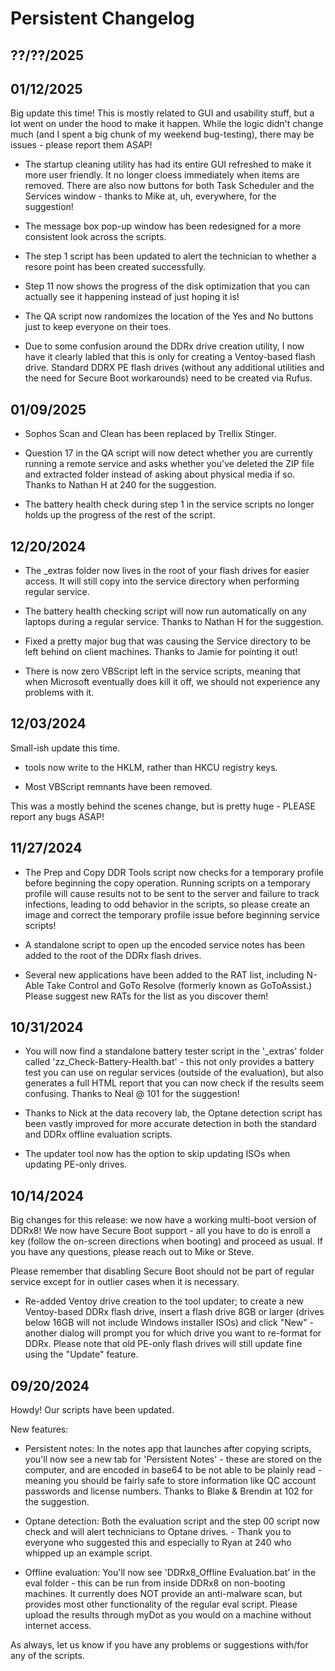 # Persistent Changelog
## ??/??/2025

## 01/12/2025
Big update this time! This is mostly related to GUI and usability stuff, but a lot went on under the hood to make it happen. While the logic didn't change much (and I spent a big chunk of my weekend bug-testing), there may be issues - please report them ASAP!

* The startup cleaning utility has had its entire GUI refreshed to make it more user friendly. It no longer cloess immediately when items are removed. There are also now buttons for both Task Scheduler and the Services window - thanks to Mike at, uh, everywhere, for the suggestion!

* The message box pop-up window has been redesigned for a more consistent look across the scripts.

* The step 1 script has been updated to alert the technician to whether a resore point has been created successfully.

* Step 11 now shows the progress of the disk optimization that you can actually see it happening instead of just hoping it is!

* The QA script now randomizes the location of the Yes and No buttons just to keep everyone on their toes.

* Due to some confusion around the DDRx drive creation utility, I now have it clearly labled that this is only for creating a Ventoy-based flash drive. Standard DDRX PE flash drives (without any additional utilities and the need for Secure Boot workarounds) need to be created via Rufus.


## 01/09/2025
* Sophos Scan and Clean has been replaced by Trellix Stinger. 

* Question 17 in the QA script will now detect whether you are currently running a remote service and asks whether you've deleted the ZIP file and extracted folder instead of asking about physical media if so. Thanks to Nathan H at 240 for the suggestion.

* The battery health check during step 1 in the service scripts no longer holds up the progress of the rest of the script. 

## 12/20/2024
* The _extras folder now lives in the root of your flash drives for easier access. It will still copy into the service directory when performing regular service.

* The battery health checking script will now run automatically on any laptops during a regular service. Thanks to Nathan H for the suggestion. 

* Fixed a pretty major bug that was causing the Service directory to be left behind on client machines. Thanks to Jamie for pointing it out!

* There is now zero VBScript left in the service scripts, meaning that when Microsoft eventually does kill it off, we should not experience any problems with it. 

## 12/03/2024
Small-ish update this time.

*  tools now write to the HKLM, rather than HKCU registry keys.

* Most VBScript remnants have been removed.

This was a mostly behind the scenes change, but is pretty huge - PLEASE report any bugs ASAP!

## 11/27/2024
* The Prep and Copy DDR Tools script now checks for a temporary profile before beginning the copy operation. Running scripts on a temporary profile will cause results not to be sent to the server and failure to track infections, leading to odd behavior in the scripts, so please create an image and correct the temporary profile issue before beginning service scripts!

* A standalone script to open up the encoded service notes has been added to the root of the DDRx flash drives.

* Several new applications have been added to the RAT list, including N-Able Take Control and GoTo Resolve (formerly known as GoToAssist.) Please suggest new RATs for the list as you discover them!

## 10/31/2024
* You will now find a standalone battery tester script in the '_extras' folder called 'zz_Check-Battery-Health.bat' - this not only provides a battery test you can use on regular services (outside of the evaluation), but also generates a full HTML report that you can now check if the results seem confusing. Thanks to Neal @ 101 for the suggestion!

* Thanks to Nick at the data recovery lab, the Optane detection script has been vastly improved for more accurate detection in both the standard and DDRx offline evaluation scripts.

* The updater tool now has the option to skip updating ISOs when updating PE-only drives.

## 10/14/2024
Big changes for this release: we now have a working multi-boot version of DDRx8! We now have Secure Boot support - all you have to do is enroll a key (follow the on-screen directions when booting) and proceed as usual. If you have any questions, please reach out to Mike or Steve.

Please remember that disabling Secure Boot should not be part of regular service except for in outlier cases when it is necessary. 

* Re-added Ventoy drive creation to the tool updater; to create a new Ventoy-based DDRx flash drive, insert a flash drive 8GB or larger (drives below 16GB will not include Windows installer ISOs) and click "New" - another dialog will prompt you for which drive you want to re-format for DDRx. Please note that old PE-only flash drives will still update fine using the "Update" feature.


## 09/20/2024
Howdy! Our scripts have been updated.

New features:
  * Persistent notes: In the notes app that launches after copying scripts, you'll now see a new tab for 'Persistent Notes' - these are stored on the computer, and are encoded in base64 to be not able to be plainly read - meaning you should be fairly safe to store information like QC account passwords and license numbers. Thanks to Blake & Brendin at 102 for the suggestion.

  * Optane detection: Both the evaluation script and the step 00 script now check and will alert technicians to Optane drives. - Thank you to everyone who suggested this and especially to Ryan at 240 who whipped up an example script.

  * Offline evaluation: You'll now see 'DDRx8_Offline Evaluation.bat' in the eval folder - this can be run from inside DDRx8 on non-booting machines. It currently does NOT provide an anti-malware scan, but provides most other functionality of the regular eval script. Please upload the results through myDot as you would on a machine without internet access.
  
As always, let us know if you have any problems or suggestions with/for any of the scripts.
